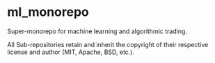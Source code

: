 # ml_monorepo
Super-monorepo for machine learning and algorithmic trading.

All Sub-repositories retain and inherit the copyright of their respective license and author (MIT, Apache, BSD, etc.).